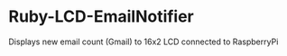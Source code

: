 Ruby-LCD-EmailNotifier
======================

Displays new email count (Gmail) to 16x2 LCD connected to RaspberryPi

